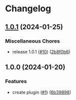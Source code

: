 # Changelog

## [1.0.1](https://github.com/abemedia/esbuild-plugin-react-virtualized/compare/v1.0.0...v1.0.1) (2024-01-25)


### Miscellaneous Chores

* release 1.0.1 ([#10](https://github.com/abemedia/esbuild-plugin-react-virtualized/issues/10)) ([2b8f0b6](https://github.com/abemedia/esbuild-plugin-react-virtualized/commit/2b8f0b6615f0dbfe1f11c14ac76619436a3523c2))

## 1.0.0 (2024-01-20)


### Features

* create plugin ([#1](https://github.com/abemedia/esbuild-plugin-react-virtualized/issues/1)) ([6b39898](https://github.com/abemedia/esbuild-plugin-react-virtualized/commit/6b39898296e85c153be1b5dec7e3fd7ce5dc6e62))
